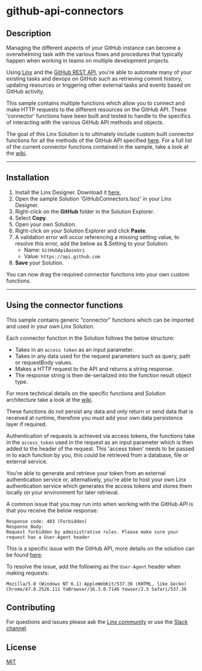 # github-api-connectors

## Description

Managing the different aspects of your GitHub instance can become a overwhelming task with the various flows and procedures that typically happen when working in teams on multiple development projects. 

Using [Linx](https://linx.software) and the [GitHub REST API](https://docs.github.com/en/rest), you're able to automate many of your existing tasks and devops on GitHub such as retrieving commit history, updating resources or triggering other external tasks and events based on GitHub activity.

This sample contains multiple functions which allow you to connect and make HTTP requests to the different resources on the GitHub API. These 'connector' functions have been built and tested to handle to the specifics of interacting with the various GitHub API methods and objects. 

The goal of this Linx Solution is to ultimately include custom built connector functions for all the methods of the GitHub API specified [here](https://docs.github.com/en/rest/reference). For a full list of the current connector functions contained in the sample, take a look at the [wiki](https://github.com/linx-software/github-api-connectors/wiki).

---
## Installation

1. Install the Linx Designer. Download it [here.](https://linx.software)
2. Open the sample Solution 'GitHubConnectors.lsoz' in your Linx Designer.
2. Right-click on the **GitHub** folder in the Solution Explorer.
3. Select **Copy**.
4. Open your own Solution.
5. Right-click on your Solution Explorer and click **Paste**.
4. A validation error will occur referencing a missing setting value, to resolve this error, add the below as $.Setting to your Solution:
   - Name: `GitHubApiBaseUri`
   - Value: `https://api.github.com`  
1. **Save** your Solution.

You can now drag the required connector functions into your own custom functions.

---

## Using the connector functions

This sample contains generic "connector" functions which can be imported and used in your own Linx Solution.
 
Each connector function in the Solution follows the below structure:
- Takes in an `access token` as an input parameter.
- Takes in any data used for the request parameters such as query, path or requestBody values.
- Makes a HTTP request to the API and returns a string response.
- The response string is then de-serialized into the function result object type.

For more technical details on the specific functions and Solution architecture take a look at the [wiki](https://github.com/linx-software/github-api-connectors/wiki).

These functions do not persist any data and only return or send data that is received at runtime, therefore you must add your own data persistence layer if required.

Authentication of requests is achieved via access tokens, the functions take in the `access_token` used in the request as an input parameter which is then added to the header of the request. This 'access token' needs to be passed in to each function by you, this could be retrieved from a database, file or external service. 

You're able to generate and retrieve your token from an external authentication service or, alternatively, you're able to host your own Linx authentication service which generates the access tokens and stores them locally on your environment for later retrieval.

A common issue that you may run into when working with the GitHub API is that you receive the below response:
```http
Response code: 403 (Forbidden)
Response Body:
Request forbidden by administrative rules. Please make sure your request has a User-Agent header
```

This is a specific issue with the GitHub API, more details on the solution can be found [here](https://github.com/request/request#custom-http-headers).

To resolve the issue, add the following as the `User-Agent` header when making requests:
```http
Mozilla/5.0 (Windows NT 6.1) AppleWebKit/537.36 (KHTML, like Gecko) Chrome/47.0.2526.111 YaBrowser/16.3.0.7146 Yowser/2.5 Safari/537.36
```

## Contributing

For questions and issues please ask the [Linx community](https://linx/software/community) or use the [Slack channel](https://linxsoftware.slack.com/archives/C01FLBC1XNX). 

## License

[MIT](https://github.com/linx-software/template-repo/blob/main/LICENSE.txt)



